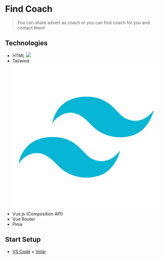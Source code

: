 # Find Coach

> You can share advert as coach or you can find coach for you and contact them!  

## Technologies

- HTML <img width="50px" src="https://cdn.jsdelivr.net/gh/devicons/devicon/icons/html5/html5-original.svg" />
- Tailwind  <img src="https://github.com/emirhan-yagci/findCoach/blob/main/public/Tailwind_CSS_Logo.svg.png" />
- Vue.js (Composition API)
- Vue Router
- Pinia 

## Start Setup
- [VS Code](https://code.visualstudio.com/) + [Volar](https://marketplace.visualstudio.com/items?itemName=Vue.volar)
